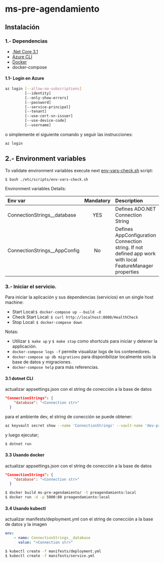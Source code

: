 # ms-pre-agendamiento

## Instalación

### 1.- Dependencias
* [.Net Core 3.1](https://dot.net/core)
* [Azure CLI](https://docs.microsoft.com/en-us/cli/azure/?view=azure-cli-latest)
* [Docker](https://docs.docker.com/get-docker/)
* docker-compose

#### 1.1- Login en Azure
```sh
az login [--allow-no-subscriptions]
         [--identity]
         [--only-show-errors]
         [--password]
         [--service-principal]
         [--tenant]
         [--use-cert-sn-issuer]
         [--use-device-code]
         [--username]
```
o simplemente el siguiente comando y seguir las instrucciones:
```sh
az login
```
## 2.-  Environment variables
To validate environment variables execute next [env-vars-check.sh](./etc/scripts/env-vars-check.sh) script:

```
$ bash ./etc/scripts/env-vars-check.sh
 ```
Environment variables Details:

| **Env var**                   | **Mandatory** | **Description** |
|:------------------------------|:-------------:|:----------------|
| ConnectionStrings__database   |  YES          | Defines ADO.NET Connection String |
| ConnectionStrings__AppConfig  |  No           | Defines AppConfiguration Connection string. If not defined app work with local FeatureManager properties  |

### 3.- Iniciar el servicio.

Para iniciar la aplicación y sus dependencias (servicios) en un single host machine:
* Start Local:`$ docker-compose up --build -d`
* Check Start Local: `$ curl http://localhost:8080/HealthCheck`
* Stop Local: `$ docker-compose down`

Notas:
- Utilizar `$ make up` y `$ make stop` como shortcuts para iniciar y detener la applicación.
- `docker-compose logs -f` permite visualizar logs de los contenedores.
- `docker-compose up db migrations` para disponibilizar localmente solo la base de datos y migraciones.
- `docker-compose help` para más referencias.

#### 3.1 dotnet CLI
actualizar appsettings.json con el string de conección a la base de datos
```json
"ConnectionStrings": {
    "database": "<Connection str>"
  }
```
para el ambiente dev, el string de conección se puede obtener:

```sh
az keyvault secret show --name 'ConnectionStrings' --vault-name 'dev-pre-agendamiento' --query value
```
y luego ejecutar;
```sh
$ dotnet run
```
#### 3.3 Usando docker
actualizar appsettings.json con el string de conección a la base de datos
```json
"ConnectionStrings": {
    "database": "<Connection str>"
  }
```
```sh
$ docker build ms-pre-agendamiento/ -t preagendamiento:local
$ docker run -d -p 5000:80 preagendamiento:local
```
#### 3.4 Usando kubectl
actualizar manifests/deployment.yml con el string de conección a la base de datos
y la imagen
```yaml
env:
    - name: ConnectionStrings__database
      value: "<Connection str>"
```
```sh
$ kubectl create -f manifests/deployment.yml
$ kubectl create -f manifests/service.yml
```